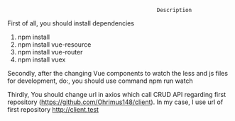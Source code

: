 
                                                   Description
First of all, you should install dependencies
1. npm install 
2. npm install vue-resource
3. npm install vue-router
4. npm install vuex

Secondly, after the changing Vue components to watch the less and js files for development, do:, you should use command 
npm run watch


Thirdly, You should change url in axios which call CRUD API regarding first repository (https://github.com/Ohrimus148/client). 
In my case, I use url of first repository http://client.test

